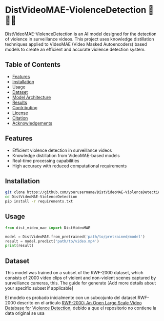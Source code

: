 # DistVideoMAE-ViolenceDetection :movie_camera::boom::walking:

DistVideoMAE-ViolenceDetection is an AI model designed for the detection of violence in surveillance videos. This project uses knowledge distillation techniques applied to VideoMAE (Video Masked Autoencoders) based models to create an efficient and accurate violence detection system.

## Table of Contents
- [Features](#features)
- [Installation](#installation)
- [Usage](#usage)
- [Dataset](#dataset)
- [Model Architecture](#model-architecture)
- [Results](#results)
- [Contributing](#contributing)
- [License](#license)
- [Citation](#citation)
- [Acknowledgements](#acknowledgements)

## Features
- Efficient violence detection in surveillance videos
- Knowledge distillation from VideoMAE-based models
- Real-time processing capabilities
- High accuracy with reduced computational requirements

## Installation
```bash
git clone https://github.com/yourusername/DistVideoMAE-ViolenceDetection.git
cd DistVideoMAE-ViolenceDetection
pip install -r requirements.txt
```
## Usage

```python
from dist_video_mae import DistVideoMAE

model = DistVideoMAE.from_pretrained('path/to/pretrained/model')
result = model.predict('path/to/video.mp4')
print(result)
```

## Dataset

This model was trained on a subset of the RWF-2000 dataset, which consists of 2000 video clips of violent and non-violent scenes captured by surveillance cameras, this. The guide for generate [Add more details about your specific subset if applicable]

El modelo es probado inicialmente con un subcojunto del dataset RWF-2000 descrito en el artículo [RWF-2000: An Open Large Scale Video Database
for Violence Detection](https://arxiv.org/pdf/1911.05913v3), debido a que el repositorio no contiene la data original se usa 



